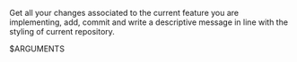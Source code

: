 Get all your changes associated to the current feature you are implementing, add, commit and write a descriptive message in line with the styling of current repository.

$ARGUMENTS